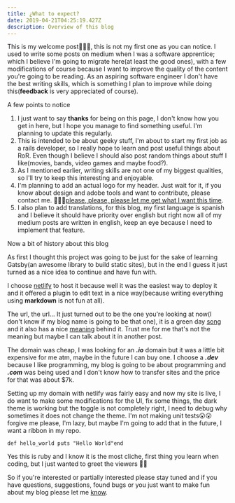 ```yaml
---
title: ¿What to expect?
date: 2019-04-21T04:25:19.427Z
description: Overview of this blog
---
```

This is my welcome post🎉🎉🎉, this is not my first one as you can notice. I used to write some posts on medium when I was a software apprentice;  which I believe I'm going to migrate here(at least the good ones), with a few modifications of course because I want to improve the quality of the content you're going to be reading. As an aspiring software engineer I don't have the best writing skills, which is something I plan to improve while doing this(**feedback** is very appreciated of course).

A few points to notice

1. I just want to say **thanks** for being on this page, I don't know how you get in here, but I hope you manage to find something useful. I'm planning to update this regularly. 
2.  This is intended to be about geeky stuff, I'm about to start my first job as a rails developer, so I really hope to learn and post useful things about RoR. Even though I believe I should also post random things about stuff I like(movies, bands, video games and maybe food?). 
3. As I mentioned earlier, writing skills are not one of my biggest qualities, so I'll try to keep this interesting and enjoyable.
4. I'm planning to add an actual logo for my header. Just wait for it, if you know about design and adobe tools and want to contribute, please contact me. 🙏🙏🙏[please, please, please let me get what I want this time](https://www.youtube.com/watch?v=w3qPMe_cCJk).
5. I also plan to add translations, for this blog, my first language is spanish and I believe it should have priority over english but right now all of my medium posts are written in english, keep an eye because I need to implement that feature.

Now a bit of history about this blog

As first I thought this project was going to be just for the sake of learning Gatsby(an awesome library to build static sites), but in the end I guess it just turned as a nice idea to continue and have fun with.

I choose [netlify](https://www.netlify.com/) to host it because well it was the easiest way to deploy it and it offered a plugin to edit text in a nice way(because writing everything using **markdown** is not fun at all).

The url, the url... It just turned out to be the one you're looking at now(I don't know if my blog name is going to be that one), it is a green day [song](https://www.youtube.com/watch?v=1nDq1HoNm-E) and it also has a nice [meaning](https://www.urbandictionary.com/define.php?term=nice%20guys%20finish%20last) behind it. Trust me for me that's not the meaning but maybe I can talk about it in another post.

The domain was cheap, I was looking for an **_.io_** domain but it was a little bit expensive for me atm, maybe in the future I can buy one. I choose a **_.dev_** because I like programming, my blog is going to be about programming and _**.com**_ was being used and I don't know how to transfer sites and the price for that was about $7k.

Setting up my domain with netlify was fairly easy and now my site is live, I do want to make some modifications for the UI, fix some things, the dark theme is working but the toggle is not completely right, I need to debug why sometimes it does not change the theme. I'm not making unit tests😮😮 forgive me please, I'm lazy, but maybe I'm going to add that in the future, I want a ribbon in my repo.

```
def hello_world puts "Hello World"end
```

Yes this is ruby and I know it is the most cliche, first thing you learn when coding, but I just wanted to greet the viewers 🙁🙁

So if you're interested or partially interested please stay tuned and if you have questions, suggestions, found bugs or you just want to make fun about my blog please let me [know](https://www.instagram.com/jeanm182/).
